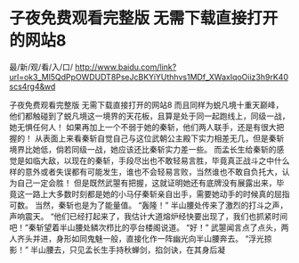 # 子夜免费观看完整版 无需下载直接打开的网站8

最/新/观/看/入/口/ http://www.baidu.com/link?url=ok3_Ml5QdPpOWDUDT8PseJcBKYiYUthhvs1MDf_XWaxIqoOiiz3h9rK40scs4rg4&wd


子夜免费观看完整版 无需下载直接打开的网站8
 而且同样为蜕凡境十重天巅峰，他们都触碰到了蜕凡境这一境界的天花板，且算是处于同一起跑线上，同级一战，她无惧任何人！
    如果再加上一个不弱于她的秦斩，他们两人联手，还是有很大把握的！
    从表面上来看秦斩自觉自己与这位武朝公主殿下实力相差无几，但是秦斩境界比她低，倘若同级一战，她应该还比秦斩实力差一些。
    而孟长生给秦斩的感觉是如临大敌，以现在的秦斩，手段尽出也不敢轻易言胜，毕竟真正战斗之中什么样的意外或者失误都有可能发生，谁也不会轻易言败，当然谁也不敢自负托大，认为自己一定会胜！
    但是既然武曌有把握，这就证明她还有底牌没有展露出来，毕竟这一路上大多数时刻都是她的小马仔秦斩亲自出手，需要她动手的时候真的屈指可数。
    当然，秦斩也是为了能量值。
    “轰隆！”
    半山腰处传来了激烈的打斗之声，声响震天。
    “他们已经打起来了，我估计大道熔炉经快要出现了，我们也抓紧时间吧！”秦斩望着半山腰处鳞次栉比的亭台楼阁说道。
    “好！”
    武曌闻言点了点头，两人齐头并进，身形如同鬼魅一般，直接化作一阵幽光向半山腰奔去。
    “浮光掠影！”
    半山腰去，只见孟长生手持秋蝉剑，掐剑诀，在其身后凝
